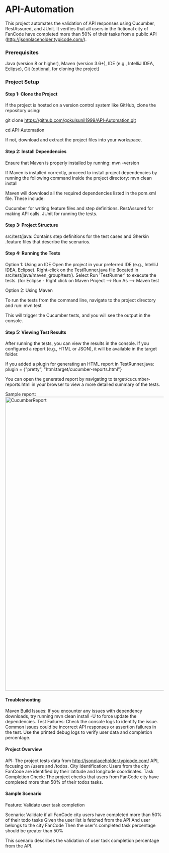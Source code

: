 # API-Automation

This project automates the validation of API responses using Cucumber, RestAssured, and JUnit. It verifies that all users in the fictional city of FanCode have completed more than 50% of their tasks from a public API (http://jsonplaceholder.typicode.com/).

### Prerequisites

Java (version 8 or higher),
Maven (version 3.6+),
IDE (e.g., IntelliJ IDEA, Eclipse),
Git (optional, for cloning the project)

### Project Setup

#### Step 1: Clone the Project

If the project is hosted on a version control system like GitHub, clone the repository using:

git clone https://github.com/gokulsunil1999/API-Automation.git

cd API-Automation

If not, download and extract the project files into your workspace.

#### Step 2: Install Dependencies

Ensure that Maven is properly installed by running:
mvn -version

If Maven is installed correctly, proceed to install project dependencies by running the following command inside the project directory:
mvn clean install

Maven will download all the required dependencies listed in the pom.xml file. These include:

Cucumber for writing feature files and step definitions.
RestAssured for making API calls.
JUnit for running the tests.

#### Step 3: Project Structure

src/test/java: Contains step definitions for the test cases and Gherkin .feature files that describe the scenarios.

#### Step 4: Running the Tests

Option 1: Using an IDE
Open the project in your preferred IDE (e.g., IntelliJ IDEA, Eclipse).
Right-click on the TestRunner.java file (located in src/test/java/maven_group/test/). 
Select Run 'TestRunner' to execute the tests. (for Eclipse - Right click on Maven Project --> Run As --> Maven test

Option 2: Using Maven

To run the tests from the command line, navigate to the project directory and run:
mvn test

This will trigger the Cucumber tests, and you will see the output in the console.

#### Step 5: Viewing Test Results

After running the tests, you can view the results in the console. If you configured a report (e.g., HTML or JSON), it will be available in the target folder.

If you added a plugin for generating an HTML report in TestRunner.java:
plugin = {"pretty", "html:target/cucumber-reports.html"}

You can open the generated report by navigating to target/cucumber-reports.html in your browser to view a more detailed summary of the tests.

Sample report:
<img width="931" alt="CucumberReport" src="https://github.com/user-attachments/assets/98cd7820-3627-41fe-9e8a-685092677616">


#### Troubleshooting
Maven Build Issues:
If you encounter any issues with dependency downloads, try running mvn clean install -U to force update the dependencies.
Test Failures:
Check the console logs to identify the issue. Common issues could be incorrect API responses or assertion failures in the test.
Use the printed debug logs to verify user data and completion percentage.

#### Project Overview
API: The project tests data from http://jsonplaceholder.typicode.com/ API, focusing on /users and /todos.
City Identification: Users from the city FanCode are identified by their latitude and longitude coordinates.
Task Completion Check: The project checks that users from FanCode city have completed more than 50% of their todos tasks.

#### Sample Scenario

Feature: Validate user task completion

  Scenario: Validate if all FanCode city users have completed more than 50% of their todo tasks
    Given the user list is fetched from the API
    And user belongs to the city FanCode
    Then the user's completed task percentage should be greater than 50%


This scenario describes the validation of user task completion percentage from the API.

